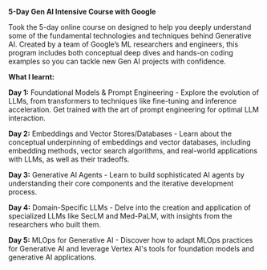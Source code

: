 **5-Day Gen AI Intensive Course with Google**

Took the 5-day online course on designed to help you deeply understand some of the fundamental technologies and techniques behind Generative AI. Created by a team of Google’s ML researchers and engineers, this program includes both conceptual deep dives and hands-on coding examples so you can tackle new Gen AI projects with confidence.

**What I learnt:**

**Day 1:** Foundational Models & Prompt Engineering - Explore the evolution of LLMs, from transformers to techniques like fine-tuning and inference acceleration. Get trained with the art of prompt engineering for optimal LLM interaction.

**Day 2:** Embeddings and Vector Stores/Databases - Learn about the conceptual underpinning of embeddings and vector databases, including embedding methods, vector search algorithms, and real-world applications with LLMs, as well as their tradeoffs.

**Day 3:** Generative AI Agents - Learn to build sophisticated AI agents by understanding their core components and the iterative development process.

**Day 4:** Domain-Specific LLMs - Delve into the creation and application of specialized LLMs like SecLM and Med-PaLM, with insights from the researchers who built them.

**Day 5:** MLOps for Generative AI - Discover how to adapt MLOps practices for Generative AI and leverage Vertex AI's tools for foundation models and generative AI applications.
